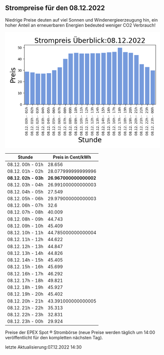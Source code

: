 
## Strompreise für den 08.12.2022

Niedrige Preise deuten auf viel Sonnen und Windenergieerzeugung hin, ein hoher Anteil an erneuerbaren Energien bedeuted weniger CO2 Verbrauch!

![Strompreis übersicht](imgs/strompreis_uebersicht.png)

| Stunde | Preis in Cent/kWh |
|---|---|
| 08.12. 00h -  01h | 28.656 | 
| 08.12. 01h -  02h | 28.077999999999996 | 
| **08.12. 02h -  03h** | **26.967000000000002** | 
| 08.12. 03h -  04h | 26.991000000000003 | 
| 08.12. 04h -  05h | 27.549 | 
| 08.12. 05h -  06h | 29.979000000000003 | 
| 08.12. 06h -  07h | 32.6 | 
| 08.12. 07h -  08h | 40.009 | 
| 08.12. 08h -  09h | 44.743 | 
| 08.12. 09h -  10h | 45.409 | 
| 08.12. 10h -  11h | 44.785000000000004 | 
| 08.12. 11h -  12h | 44.622 | 
| 08.12. 12h -  13h | 44.847 | 
| 08.12. 13h -  14h | 44.826 | 
| 08.12. 14h -  15h | 45.405 | 
| 08.12. 15h -  16h | 45.699 | 
| 08.12. 16h -  17h | 46.292 | 
| 08.12. 17h -  18h | 49.821 | 
| 08.12. 18h -  19h | 45.927 | 
| 08.12. 19h -  20h | 45.402 | 
| 08.12. 20h -  21h | 43.391000000000005 | 
| 08.12. 21h -  22h | 35.313 | 
| 08.12. 22h -  23h | 32.831 | 
| 08.12. 23h -  00h | 29.924 | 

Preise der EPEX Spot ® Strombörse (neue Preise werden täglich um 14:00 veröffentlicht für den kompletten nächsten Tag).

letzte Aktualisierung:07.12.2022 14:30